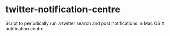 # twitter-notification-centre
Script to periodically run a twitter search and post notifications in Mac OS X notification centre
